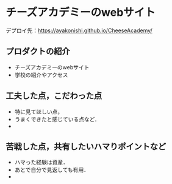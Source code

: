 # チーズアカデミーのwebサイト

デプロイ先：https://ayakonishi.github.io/CheeseAcademy/

## プロダクトの紹介
- チーズアカデミーのwebサイト
- 学校の紹介やアクセス

## 工夫した点，こだわった点
- 特に見てほしい点，
- うまくできたと感じている点など．
- 

## 苦戦した点，共有したいハマりポイントなど
- ハマった経験は資産．
- あとで自分で見返しても有用．
- 